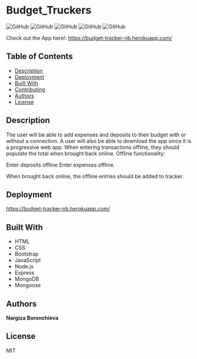  
# Budget_Truckers

![GitHub](https://img.shields.io/github/repo-size/nargizaboronchieva/Budget_Truckers?style=plastic) ![GitHub](https://img.shields.io/github/last-commit/nargizaboronchieva/Budget_Truckers?style=plastic) ![GitHub](https://img.shields.io/github/languages/top/nargizaboronchieva/Budget_Truckers?style=plastic) ![GitHub](https://img.shields.io/github/license/nargizaboronchieva/Budget_Truckers?style=plastic) ![GitHub](https://img.shields.io/github/followers/nargizaboronchieva?style=social)

Check out the App here!: https://budget-tracker-nb.herokuapp.com/
## Table of Contents

* [Description](#description)
* [Deployment](#deployment)
* [Built With](#built-with)
* [Contributing](#contributing)
* [Authors](#authors)
* [License](#license)


## Description

The user will be able to add expenses and deposits to their budget with or without a connection. A user will also be able to download the app since it is a progressive web app. When entering transactions offline, they should populate the total when brought back online. Offline functionality: 

Enter deposits offline
Enter expenses offline. 

When brought back online, the offline entries should be added to tracker.

## Deployment

https://budget-tracker-nb.herokuapp.com/

## Built With

* HTML
* CSS
* Bootstrap
* JavaScript
* Node.js
* Express
* MongoDB
* Mongoose



## Authors

**Nargiza Boronchieva**

## License

MIT

